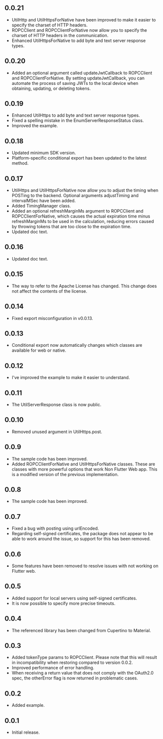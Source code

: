 ## 0.0.21

* UtilHttp and UtilHttpsForNative have been improved to make it easier to specify the charset of HTTP headers.
* ROPCClient and ROPCClientForNative now allow you to specify the charset of HTTP headers in the communication.
* Enhanced UtilHttpsForNative to add byte and text server response types.

## 0.0.20

* Added an optional argument called updateJwtCallback to ROPCClient and ROPCClientForNative.
  By setting updateJwtCallback, you can automate the process of saving JWTs to the local device when obtaining, updating, or deleting tokens.

## 0.0.19

* Enhanced UtilHttps to add byte and text server response types.
* Fixed a spelling mistake in the EnumServerResponseStatus class.
* Improved the example.

## 0.0.18

* Updated minimum SDK version.
* Platform-specific conditional export has been updated to the latest method.

## 0.0.17

* UtilHttps and UtilHttpsForNative now allow you to adjust the timing when POSTing to the backend. Optional arguments adjustTiming and intervalMSec have been added.
* Added TimingManager class.
* Added an optional refreshMarginMs argument to ROPCClient and ROPCClientForNative, which causes the actual expiration time minus refreshMarginMs to be used in the calculation, reducing errors caused by throwing tokens that are too close to the expiration time.
* Updated doc text.

## 0.0.16

* Updated doc text.

## 0.0.15

* The way to refer to the Apache License has changed. This change does not affect the contents of the license.

## 0.0.14

* Fixed export misconfiguration in v0.0.13.

## 0.0.13

* Conditional export now automatically changes which classes are available for web or native.

## 0.0.12

* I've improved the example to make it easier to understand.

## 0.0.11

* The UtilServerResponse class is now public.

## 0.0.10

* Removed unused argument in UtilHttps.post.

## 0.0.9

* The sample code has been improved.
* Added ROPCClientForNative and UtilHttpsForNative classes. These are classes with more powerful options that work Non Flutter Web app. This is a modified version of the previous implementation.

## 0.0.8

* The sample code has been improved.

## 0.0.7

* Fixed a bug with posting using urlEncoded.
* Regarding self-signed certificates, the package does not appear to be able to work around the issue, so support for this has been removed.

## 0.0.6

* Some features have been removed to resolve issues with not working on Flutter web.

## 0.0.5

* Added support for local servers using self-signed certificates.
* It is now possible to specify more precise timeouts.

## 0.0.4

* The referenced library has been changed from Cupertino to Material.

## 0.0.3

* Added tokenType params to ROPCClient. Please note that this will result in incompatibility when restoring compared to version 0.0.2.
* Improved performance of error handling.
* When receiving a return value that does not comply with the OAuth2.0 spec, the otherError flag is now returned in problematic cases.

## 0.0.2

* Added example.

## 0.0.1

* Initial release.

